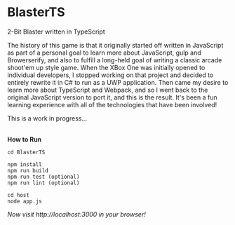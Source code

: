 # BlasterTS
2-Bit Blaster written in TypeScript

The history of this game is that it originally started off written in JavaScript as part of a personal goal to learn more about JavaScript, gulp and Browerserify, and also to fulfill a long-held goal of writing a classic arcade shoot'em up style game.  When the XBox One was initially opened to individual developers, I stopped working on that project and decided to entirely rewrite it in C# to run as a UWP application.  Then came my desire to learn more about TypeScript and Webpack, and so I went back to the original JavaScript version to port it, and this is the result.  It's been a fun learning experience with all of the technologies that have been involved!

This is a work in progress...
<br>
<br>

**How to Run**

```git clone ...
cd BlasterTS

npm install
npm run build
npm run test (optional)
npm run lint (optional)

cd host
node app.js
```

*Now visit http://localhost:3000 in your browser!*
